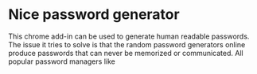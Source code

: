 # Nice password generator
This chrome add-in can be used to generate human readable passwords. The issue it tries to solve is that the random password generators online produce passwords that can never be memorized or communicated. All popular password managers like 
<!--stackedit_data:
eyJoaXN0b3J5IjpbMTkxOTg1OTc1MywtMjA5MzY0NDQ1OF19
-->